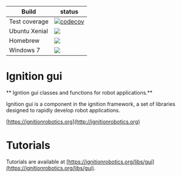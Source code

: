 Build | status
-- | --
Test coverage | [![codecov](https://codecov.io/bb/ignitionrobotics/ign-gui/branch/default/graph/badge.svg)](https://codecov.io/bb/ignitionrobotics/ign-gui/branch/default)
Ubuntu Xenial | [![](https://build.osrfoundation.org/buildStatus/icon?job=ignition_gui-ci-default-xenial-amd64)](https://build.osrfoundation.org/job/ignition_gui-ci-default-xenial-amd64/)
Homebrew | [![](https://build.osrfoundation.org/buildStatus/icon?job=ignition_gui-ci-default-homebrew-amd64)](https://build.osrfoundation.org/job/ignition_gui-ci-default-homebrew-amd64/)
Windows 7 | [![](https://build.osrfoundation.org/buildStatus/icon?job=ignition_gui-ci-default-windows7-amd64)](https://build.osrfoundation.org/job/ignition_gui-ci-default-windows7-amd64/)

# Ignition gui

** Igntion gui classes and functions for robot applications.**

Ignition gui is a component in the ignition framework, a set
of libraries designed to rapidly develop robot applications.

  [https://ignitionrobotics.org](http://ignitionrobotics.org)

# Tutorials

Tutorials are available at
[https://ignitionrobotics.org/libs/gui](https://ignitionrobotics.org/libs/gui).
